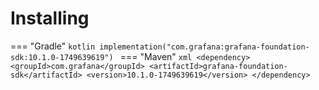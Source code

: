 # Installing

=== "Gradle"
    ```kotlin
    implementation("com.grafana:grafana-foundation-sdk:10.1.0-1749639619")
    ```
=== "Maven"
    ```xml
    <dependency>
        <groupId>com.grafana</groupId>
        <artifactId>grafana-foundation-sdk</artifactId>
        <version>10.1.0-1749639619</version>
    </dependency>
    ```

